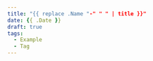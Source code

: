 ```yaml
---
title: "{{ replace .Name "-" " " | title }}"
date: {{ .Date }}
draft: true
tags:
  - Example
  - Tag
---
```


